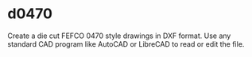 # d0470
Create a die cut FEFCO 0470 style drawings in DXF format. Use any standard CAD program like AutoCAD or LibreCAD to read or edit the file.

